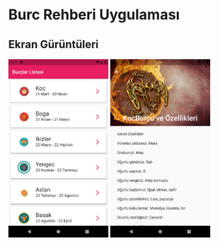 # Burc Rehberi Uygulaması

## Ekran Gürüntüleri

<p float ="left">
<img src="images/ss/1.png" width="200" >
<img src="images/ss/2.png" width="200" >
</p>


